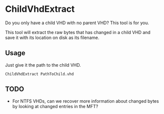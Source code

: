 # ChildVhdExtract

Do you only have a child VHD with no parent VHD? This tool is for you.

This tool will extract the raw bytes that has changed in a child VHD and save it with its location on disk as its filename.

## Usage

Just give it the path to the child VHD.

`ChildVhdExtract PathToChild.vhd`

## TODO
* For NTFS VHDs, can we recover more information about changed bytes by looking at changed entries in the MFT?
